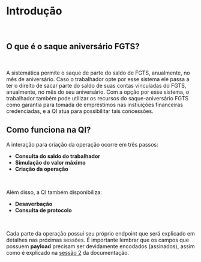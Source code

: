 # Introdução

<br>

## O que é o saque aniversário FGTS?

<br>

A sistemática permite o saque de parte do saldo de FGTS, anualmente, no mês de aniversário.
Caso o trabalhador opte por esse sistema ele passa a ter o direito de sacar parte do saldo de suas contas vinculadas do FGTS, anualmente, no mês do seu aniversário. Com a opção por esse sistema, o trabalhador também pode utilizar os recursos do saque-aniversário FGTS como garantia para tomada de empréstimos nas instiuições financeiras credenciadas, e a QI atua para possibilitar tais concessões.
<br>

## Como funciona na QI?

A interação para criação da operação ocorre em três passos:

- **Consulta do saldo do trabalhador**
- **Simulação do valor máximo**
- **Criação da operação**

<br>

Além disso, a QI também disponibiliza:

- **Desaverbação**
- **Consulta de protocolo**

<br>

Cada parte da operação possui seu próprio endpoint que será explicado em detalhes nas próximas sessões. É importante lembrar que os campos que possuem **payload** precisam ser devidamente encodados (assinados), assim como é explicado na [sessão 2](?file=0221) da documentação.
